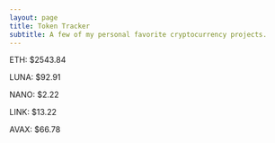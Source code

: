 ```yaml
---
layout: page
title: Token Tracker
subtitle: A few of my personal favorite cryptocurrency projects.
---
```


<!--BEGINCRYPTOINPUT-->
ETH: $2543.84

LUNA: $92.91

NANO: $2.22

LINK: $13.22

AVAX: $66.78

<!--ENDCRYPTOINPUT-->
